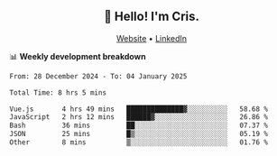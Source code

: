 
<h2 align="center">👋 Hello! I'm Cris.</h2>
<p align="center">
  <a href="https://www.criscunas.dev">Website</a> •
  <a href="https://www.linkedin.com/in/cristophercunas/">LinkedIn</a> 
</p>


📊 **Weekly development breakdown**
<!--START_SECTION:waka-->

```txt
From: 28 December 2024 - To: 04 January 2025

Total Time: 8 hrs 5 mins

Vue.js       4 hrs 49 mins   ██████████████▓░░░░░░░░░░   58.68 %
JavaScript   2 hrs 12 mins   ██████▓░░░░░░░░░░░░░░░░░░   26.86 %
Bash         36 mins         ██░░░░░░░░░░░░░░░░░░░░░░░   07.37 %
JSON         25 mins         █▒░░░░░░░░░░░░░░░░░░░░░░░   05.19 %
Other        8 mins          ▒░░░░░░░░░░░░░░░░░░░░░░░░   01.76 %
```

<!--END_SECTION:waka-->
